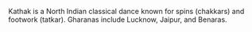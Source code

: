 Kathak is a North Indian classical dance known for spins (chakkars) and footwork (tatkar). Gharanas include Lucknow, Jaipur, and Benaras.
